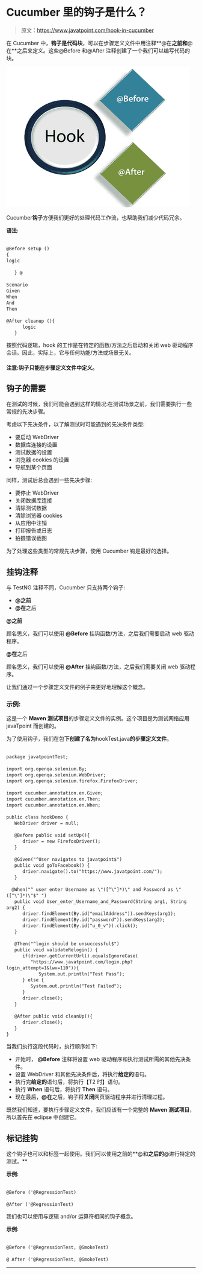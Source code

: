 # Cucumber 里的钩子是什么？

> 原文：<https://www.javatpoint.com/hook-in-cucumber>

在 Cucumber 中，**钩子是代码块**，可以在步骤定义文件中用注释**@在**之前和**@在**之后来定义。这些@Before 和@After 注释创建了一个我们可以编写代码的块。

![Hook in Cucumber](img/6147fc735c7ecd6ae8f0bd6b3b5e73a8.png)

Cucumber**钩子**方便我们更好的处理代码工作流，也帮助我们减少代码冗余。

**语法:**

```

@Before setup ()
{  
logic 

   } @

Scenario
Given
When
And
Then

@After cleanup (){  
      logic  
   }  

```

按照代码逻辑，hook 的工作是在特定的函数/方法之后启动和关闭 web 驱动程序会话。因此，实际上，它与任何功能/方法或场景无关。

#### 注意:钩子只能在步骤定义文件中定义。

## 钩子的需要

在测试的时候，我们可能会遇到这样的情况:在测试场景之前，我们需要执行一些常规的先决步骤。

考虑以下先决条件，以了解测试时可能遇到的先决条件类型:

*   要启动 WebDriver
*   数据库连接的设置
*   测试数据的设置
*   浏览器 cookies 的设置
*   导航到某个页面

同样，测试后总会遇到一些先决步骤:

*   要停止 WebDriver
*   关闭数据库连接
*   清除测试数据
*   清除浏览器 cookies
*   从应用中注销
*   打印报告或日志
*   拍摄错误截图

为了处理这些类型的常规先决步骤，使用 Cucumber 钩是最好的选择。

## 挂钩注释

与 TestNG 注释不同，Cucumber 只支持两个钩子:

*   **@之前**
*   **@在**之后

**@之前**

顾名思义，我们可以使用 **@Before** 挂钩函数/方法，之后我们需要启动 web 驱动程序。

**@在**之后

顾名思义，我们可以使用 **@After** 挂钩函数/方法，之后我们需要关闭 web 驱动程序。

让我们通过一个步骤定义文件的例子来更好地理解这个概念。

### 示例:

这是一个 **Maven 测试项目**的步骤定义文件的实例。这个项目是为测试网络应用 javaTpoint 而创建的。

为了使用钩子，我们在包**下创建了名为**hookTest.java**的步骤定义文件**。

```

package javatpointTest;  

import org.openqa.selenium.By;  
import org.openqa.selenium.WebDriver;  
import org.openqa.selenium.firefox.FirefoxDriver;  

import cucumber.annotation.en.Given;  
import cucumber.annotation.en.Then;  
import cucumber.annotation.en.When;  

public class hookDemo { 
   WebDriver driver = null;  

   @Before public void setUp(){  
      driver = new FirefoxDriver();  
   }  

   @Given("^User navigates to javatpoint$")  
   public void goToFacebook() {  
      driver.navigate().to("https://www.javatpoint.com/"); 
   }  

  @When("^ user enter Username as \"([^\"]*)\" and Password as \"([^\"]*)\"$" ")  
   public void User_enter_Username_and_Password(String arg1, String arg2) { 
      driver.findElement(By.id("emailAddress")).sendKeys(arg1); 
      driver.findElement(By.id("password")).sendKeys(arg2); 
      driver.findElement(By.id("u_0_v")).click();  
   }  

   @Then("^login should be unsuccessful$")  
   public void validateRelogin() {  
      if(driver.getCurrentUrl().equalsIgnoreCase( 
         "https://www.javatpoint.com/login.php?login_attempt=1&lwv=110")){  
            System.out.println("Test Pass");  
      } else {  
         System.out.println("Test Failed");  
      }  
      driver.close();  
   }  

   @After public void cleanUp(){  
      driver.close();  
   }  
} 

```

当我们执行这段代码时，执行顺序如下:

*   开始时， **@Before** 注释将设置 web 驱动程序和执行测试所需的其他先决条件。
*   设置 WebDriver 和其他先决条件后，将执行**给定的**语句。
*   执行完**给定的**语句后，将执行【T2 时】语句。
*   执行 **When** 语句后，将执行 **Then** 语句。
*   现在最后，**@在**之后，钩子将**关闭**网页驱动程序并进行清理过程。

既然我们知道，要执行步骤定义文件，我们应该有一个完整的 **Maven 测试项目**，所以首先在 eclipse 中创建它。

## 标记挂钩

这个钩子也可以和标签一起使用。我们可以使用之前的**@和**之后的**@进行特定的测试。**

**示例:**

```

@Before ('@RegressionTest)

@After ('@RegressionTest)

```

我们也可以使用与逻辑 and/or 运算符相同的钩子概念。

**示例:**

```

@Before ('@RegressionTest, @SmokeTest)

@ After ('@RegressionTest, @SmokeTest)

```

* * *